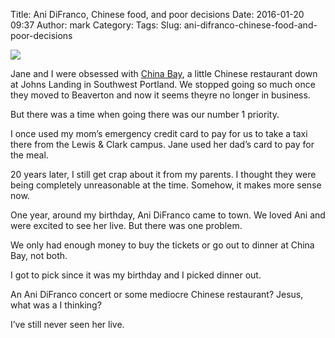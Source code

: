Title: Ani DiFranco, Chinese food, and poor decisions
Date: 2016-01-20 09:37
Author: mark
Category: 
Tags: 
Slug: ani-difranco-chinese-food-and-poor-decisions

<img src="https://cdn-images-1.medium.com/max/2000/1*_RXFknn-IlmpMVl7NhVRAQ.jpeg"  />

Jane and I were obsessed with [China Bay](http://www.yelp.com/biz/china-bay-restaurant-and-lounge-beaverton), a little Chinese restaurant down at Johns Landing in Southwest Portland. We stopped going so much once they moved to Beaverton and now it seems theyre no longer in business.

But there was a time when going there was our number 1 priority.

I once used my mom’s emergency credit card to pay for us to take a taxi there from the Lewis & Clark campus. Jane used her dad’s card to pay for the meal.

20 years later, I still get crap about it from my parents. I thought they were being completely unreasonable at the time. Somehow, it makes more sense now.

One year, around my birthday, Ani DiFranco came to town. We loved Ani and were excited to see her live. But there was one problem.

We only had enough money to buy the tickets or go out to dinner at China Bay, not both.

I got to pick since it was my birthday and I picked dinner out.

An Ani DiFranco concert or some mediocre Chinese restaurant? Jesus, what was a I thinking?

I’ve still never seen her live.

